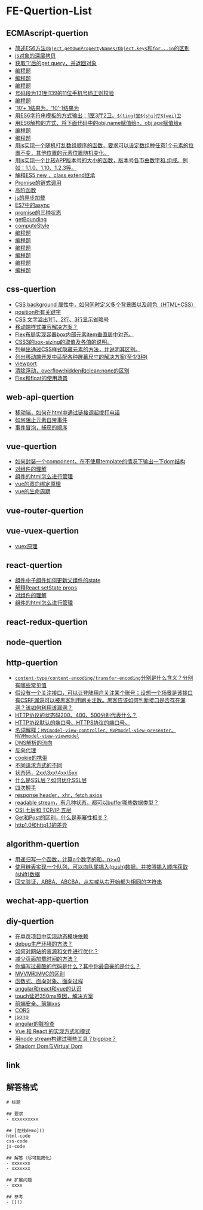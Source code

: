 # FE-Quertion-List
## ECMAscript-quertion
- [简述ES6方法`Object.getOwnPropertyNames/Object.keys`和`for...in`的区别](./ECMAscript-quertion-1.md)
- [js对象的深层拷贝](./ECMAscript-quertion-2.md)
- [获取‘?’后的get query，并返回对象](./ECMAscript-quertion-3.md)
- [编程题](./ECMAscript-quertion-4.md)
- [编程题](./ECMAscript-quertion-5.md)
- [编程题](./ECMAscript-quertion-6.md)
- [号码段为131到139的11位手机号码正则校验](./ECMAscript-quertion-7.md)
- [编程题](./ECMAscript-quertion-8.md)
- [‘10’+ 1结果为，‘10’-1结果为](./ECMAscript-quertion-9.md)
- [用ES6字符串模板的方式输出：1室3厅2卫。`${ting}室${shi}厅${wei}卫` ](./ECMAscript-quertion-10.md)
- [用ES6解构的方式，将下面代码中的obj.name赋值给n，obj.age赋值给a](./ECMAscript-quertion-11.md)
- [编程题](./ECMAscript-quertion-12.md)
- [编程题](./ECMAscript-quertion-13.md)
- [用js实现一个随机打乱数组顺序的函数，要求可以设定数组种任意1个元素的位置不变，其他位置的元素位置随机变化。](./ECMAscript-quertion-14.md)
- [用js实现一个比较APP版本号的大小的函数，版本号各市由数字和.组成。例如：1.1.0、1.10、1.2.3等。](./ECMAscript-quertion-15.md)
- [解释ES5 new ，class extend继承](./ECMAscript-quertion-16.md)
- [Promise的链式调用](./ECMAscript-quertion-17.md)
- [高阶函数](./ECMAscript-quertion-18.md)
- [js的异步加载](./ECMAscript-quertion-19.md)
- [ES7中的async](./ECMAscript-quertion-20.md)
- [promise的三种状态](./ECMAscript-quertion-21.md)
- [getBounding](./ECMAscript-quertion-22.md)
- [computeStyle](./ECMAscript-quertion-23.md)
- [编程题](./ECMAscript-quertion-24.md)
- [编程题](./ECMAscript-quertion-25.md)
- [编程题](./ECMAscript-quertion-26.md)
- [编程题](./ECMAscript-quertion-27.md)
- [编程题](./ECMAscript-quertion-28.md)
- [编程题](./ECMAscript-quertion-29.md)

## css-quertion
- [CSS background 属性中，如何同时定义多个背景图以及颜色（HTML+CSS）](./css-quertion-1.md)
- [position所有关键字](./css-quertion-2.md)
- [CSS 文字溢出1行、2行、3行显示省略号](./css-quertion-3.md)
- [移动端样式兼容解决方案？](./css-quertion-4.md)
- [Flex布局实现容器box内部元素item垂直居中对齐。](./css-quertion-5.md)
- [CSS3的box-sizing的取值及各值的说明。](./css-quertion-6.md)
- [列举出通过CSS样式隐藏元素的方法，并说明其区别。](./css-quertion-7.md)
- [列出移动端开发中适配各种屏幕尺寸的解决方案(至少3种)](./css-quertion-8.md)
- [viewport](./css-quertion-9.md)
- [清除浮动，overflow:hidden和clean:none的区别](./css-quertion-10.md)
- [Flex和float的使用场景](./css-quertion-11.md)

## web-api-quertion
- [移动端，如何在html中通过链接调起拨打电话](./web-api-quertion-1.md)
- [如何阻止元素自带事件](./web-api-quertion-2.md)
- [事件冒泡，捕获的顺序](./web-api-quertion-3.md)

## vue-quertion
- [如何封装一个component，在不使用template的情况下输出一下dom结构](./vue-quertion-1.md)
- [对组件的理解](./vue-quertion-2.md)
- [组件的html怎么进行管理](./vue-quertion-3.md)
- [vue的双向绑定原理](./vue-quertion-4.md)
- [vue的生命周期](./vue-quertion-5.md)

## vue-router-quertion

## vue-vuex-quertion
- [vuex原理](./vue-vuex-quertion-1.md)

## react-quertion
- [组件中子组件如何更新父组件的state](./react-quertion-1.md)
- [解释React setState props](./react-quertion-2.md)
- [对组件的理解](./react-quertion-3.md)
- [组件的html怎么进行管理](./react-quertion-4.md)

## react-redux-quertion

## node-quertion

## http-quertion
- [`content-type/content-encoding/transfer-encoding`分别是什么含义？分别有哪些常见值](./http-quertion-1.md)
- [假设有一个关注接口，可以让登陆用户关注某个账号；设想一个场景是该接口有CSRF漏洞可以被黑客利用刷关注数。黑客应该如何判断接口是否存在漏洞？该如何利用该漏洞？](./http-quertion-2.md)
- [HTTP协议的状态码200、400、500分别代表什么？](./http-quertion-3.md)
- [HTTP协议默认的端口号、HTTPS协议的端口号。](./http-quertion-4.md)
- [名词解释：`MVCmodel-view-controller、MVPmodel-view-presenter、MVVMmodel-view-viewmodel`](./http-quertion-5.md)
- [DNS解析的流向](./http-quertion-6.md)
- [反向代理](./http-quertion-7.md)
- [cookie的携带](./http-quertion-8.md)
- [不同请求方式的不同](./http-quertion-9.md)
- [状态码，2xx\3xx\4xx\5xx](./http-quertion-10.md)
- [什么是SSL层？如何优化SSL层](./http-quertion-11.md)
- [四次握手](./http-quertion-12.md)
- [response header，xhr，fetch axios](./http-quertion-13.md)
- [readable stream，有几种状态，都可以buffer哪些数据类型？](./http-quertion-14.md)
- [OSI 七层和 TCP/IP 五层](./http-quertion-15.md)
- [Get和Post的区别，什么是非幂性相关？](./http-quertion-16.md)
- [http1.0和http1.1的差异](./http-quertion-17.md)

## algorithm-quertion
- [用递归写一个函数，计算n个数字的和，n>=0](./algorithm-quertion-1.md)
- [使用链表实现一个队列，可以向队尾插入(push)数据，并按照插入顺序获取(shift)数据](./algorithm-quertion-2.md)
- [回文验证，ABBA、ABCBA，从左或从右开始都为相同的字符串](./algorithm-quertion-3.md)

## wechat-app-quertion

## diy-quertion
- [在单页项目中实现动态模块依赖](./diy-quertion-1.md)
- [debug生产环境的方法？](./diy-quertion-2.md)
- [如何对网站的资源和文件进行优化？](./diy-quertion-3.md)
- [减少页面加载时间的方法？](./diy-quertion-4.md)
- [你编写过最酷的代码是什么？其中你最自豪的是什么？](./diy-quertion-5.md)
- [MVVM和MVC的区别](./diy-quertion-6.md)
- [函数式、面向对象、面向过程](./diy-quertion-7.md)
- [angular和react和vue的认识](./diy-quertion-8.md)
- [touch延迟350ms原因，解决方案](./diy-quertion-9.md)
- [前端安全、前端xxs](./diy-quertion-10.md)
- [CORS](./diy-quertion-11.md)
- [jsonp](./diy-quertion-12.md)
- [angular的脏检查](./diy-quertion-13.md)
- [Vue 和 React 的实现方式和模式](./diy-quertion-14.md)
- [用node stream构建过哪些工具？bigpipe？](./diy-quertion-15.md)
- [Shadom Dom与Virtual Dom](./diy-quertion-16.md)

## link

## 解答格式
```
# 标题

## 要求
- xxxxxxxxxx

## [在线demo]()
html-code
css-code
js-code

## 解答（尽可能简化）
- xxxxxxx
- xxxxxxx

## 扩展问题
- xxxx

## 参考
- []()

```
